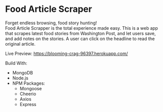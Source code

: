 # Food Article Scraper

Forget endless browsing, food story hunting!   
Food Article Scrapper is the total experience made easy.
This is a web app that scrapes latest food stories from Washington Post, and let users save, and add notes on the stories. A user can click on the headline to read the original article.

Live Preview: https://blooming-crag-96397.herokuapp.com/

Build With:
  * MongoDB  
  * Node.js
  * NPM Packages:
    * Mongoose
    * Cheerio
    * Axios
    * Express

